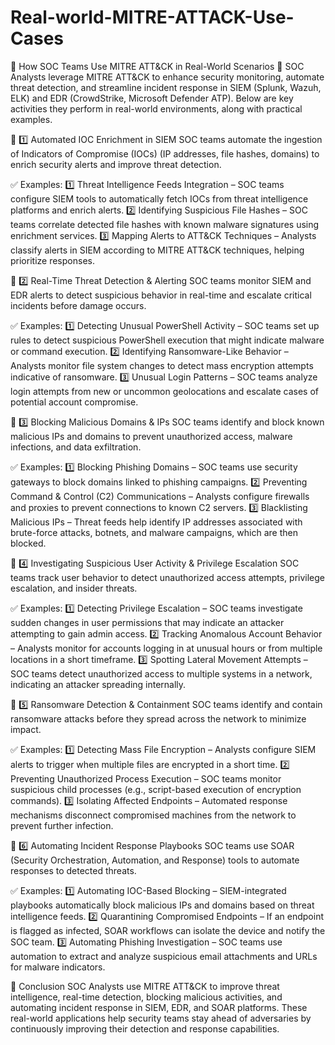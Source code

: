 # Real-world-MITRE-ATTACK-Use-Cases


🚨 How SOC Teams Use MITRE ATT&CK in Real-World Scenarios 🚨
SOC Analysts leverage MITRE ATT&CK to enhance security monitoring, automate threat detection, and streamline incident response in SIEM (Splunk, Wazuh, ELK) and EDR (CrowdStrike, Microsoft Defender ATP). Below are key activities they perform in real-world environments, along with practical examples.

🔶 1️⃣ Automated IOC Enrichment in SIEM
SOC teams automate the ingestion of Indicators of Compromise (IOCs) (IP addresses, file hashes, domains) to enrich security alerts and improve threat detection.

✅ Examples:
1️⃣ Threat Intelligence Feeds Integration – SOC teams configure SIEM tools to automatically fetch IOCs from threat intelligence platforms and enrich alerts.
2️⃣ Identifying Suspicious File Hashes – SOC teams correlate detected file hashes with known malware signatures using enrichment services.
3️⃣ Mapping Alerts to ATT&CK Techniques – Analysts classify alerts in SIEM according to MITRE ATT&CK techniques, helping prioritize responses.

🔶 2️⃣ Real-Time Threat Detection & Alerting
SOC teams monitor SIEM and EDR alerts to detect suspicious behavior in real-time and escalate critical incidents before damage occurs.

✅ Examples:
1️⃣ Detecting Unusual PowerShell Activity – SOC teams set up rules to detect suspicious PowerShell execution that might indicate malware or command execution.
2️⃣ Identifying Ransomware-Like Behavior – Analysts monitor file system changes to detect mass encryption attempts indicative of ransomware.
3️⃣ Unusual Login Patterns – SOC teams analyze login attempts from new or uncommon geolocations and escalate cases of potential account compromise.

🔶 3️⃣ Blocking Malicious Domains & IPs
SOC teams identify and block known malicious IPs and domains to prevent unauthorized access, malware infections, and data exfiltration.

✅ Examples:
1️⃣ Blocking Phishing Domains – SOC teams use security gateways to block domains linked to phishing campaigns.
2️⃣ Preventing Command & Control (C2) Communications – Analysts configure firewalls and proxies to prevent connections to known C2 servers.
3️⃣ Blacklisting Malicious IPs – Threat feeds help identify IP addresses associated with brute-force attacks, botnets, and malware campaigns, which are then blocked.

🔶 4️⃣ Investigating Suspicious User Activity & Privilege Escalation
SOC teams track user behavior to detect unauthorized access attempts, privilege escalation, and insider threats.

✅ Examples:
1️⃣ Detecting Privilege Escalation – SOC teams investigate sudden changes in user permissions that may indicate an attacker attempting to gain admin access.
2️⃣ Tracking Anomalous Account Behavior – Analysts monitor for accounts logging in at unusual hours or from multiple locations in a short timeframe.
3️⃣ Spotting Lateral Movement Attempts – SOC teams detect unauthorized access to multiple systems in a network, indicating an attacker spreading internally.

🔶 5️⃣ Ransomware Detection & Containment
SOC teams identify and contain ransomware attacks before they spread across the network to minimize impact.

✅ Examples:
1️⃣ Detecting Mass File Encryption – Analysts configure SIEM alerts to trigger when multiple files are encrypted in a short time.
2️⃣ Preventing Unauthorized Process Execution – SOC teams monitor suspicious child processes (e.g., script-based execution of encryption commands).
3️⃣ Isolating Affected Endpoints – Automated response mechanisms disconnect compromised machines from the network to prevent further infection.

🔶 6️⃣ Automating Incident Response Playbooks
SOC teams use SOAR (Security Orchestration, Automation, and Response) tools to automate responses to detected threats.

✅ Examples:
1️⃣ Automating IOC-Based Blocking – SIEM-integrated playbooks automatically block malicious IPs and domains based on threat intelligence feeds.
2️⃣ Quarantining Compromised Endpoints – If an endpoint is flagged as infected, SOAR workflows can isolate the device and notify the SOC team.
3️⃣ Automating Phishing Investigation – SOC teams use automation to extract and analyze suspicious email attachments and URLs for malware indicators.

📌 Conclusion
SOC Analysts use MITRE ATT&CK to improve threat intelligence, real-time detection, blocking malicious activities, and automating incident response in SIEM, EDR, and SOAR platforms. These real-world applications help security teams stay ahead of adversaries by continuously improving their detection and response capabilities.
